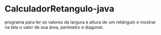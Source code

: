 # CalculadorRetangulo-java
programa para ler os valores da largura e altura de um retângulo e mostrar na tela o valor de sua área, perímetro e diagonal.
